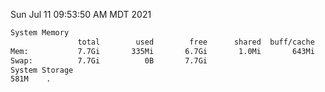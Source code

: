 Sun Jul 11 09:53:50 AM MDT 2021
```bash
System Memory
               total        used        free      shared  buff/cache   available
Mem:           7.7Gi       335Mi       6.7Gi       1.0Mi       643Mi       7.1Gi
Swap:          7.7Gi          0B       7.7Gi
System Storage
581M	.
```
```bash
